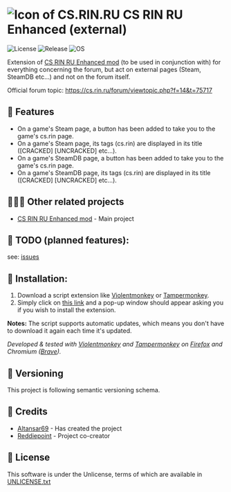 # ![Icon of CS.RIN.RU](https://i.ibb.co/zXtW7WD/csrinfavicon32.png) CS RIN RU Enhanced (external)
![License](https://img.shields.io/badge/License-UNLICENSE-red) ![Release](https://img.shields.io/github/v/release/Altansar69/CS.RIN.RU-Enhanced-external) ![OS](https://img.shields.io/badge/OS-Windows%2FmacOS%2FLinux-green)

Extension of [CS RIN RU Enhanced mod](https://github.com/SubZeroPL/cs-rin-ru-enhanced-mod) (to be used in conjunction with) for everything concerning the forum, but act on external pages (Steam, SteamDB etc...) and not on the forum itself.

Official forum topic: https://cs.rin.ru/forum/viewtopic.php?f=14&t=75717

## 🔧 Features
- On a game's Steam page, a button has been added to take you to the game's cs.rin page.
- On a game's Steam page, its tags (cs.rin) are displayed in its title ([CRACKED] [UNCRACKED] etc...).
- On a game's SteamDB page, a button has been added to take you to the game's cs.rin page.
- On a game's SteamDB page, its tags (cs.rin) are displayed in its title ([CRACKED] [UNCRACKED] etc...).

## 🧑‍🤝‍🧑 Other related projects
- [CS RIN RU Enhanced mod](https://github.com/SubZeroPL/cs-rin-ru-enhanced-mod) - Main project

## 📅 TODO (planned features):
see: [issues](https://github.com/Altansar69/CS.RIN.RU-Enhanced-external/issues)

## 🔨 Installation:
1) Download a script extension like [Violentmonkey](https://violentmonkey.github.io/) or [Tampermonkey](https://www.tampermonkey.net/).
2) Simply click on [this link](https://raw.githubusercontent.com/Altansar69/CS.RIN.RU-Enhanced-external/master/CS-RIN-RU-ENHANCED-external.user.js) and a pop-up window should appear asking you if you wish to install the extension.

**Notes:** The script supports automatic updates, which means you don't have to download it again each time it's updated.

*Developed & tested with [Violentmonkey](https://violentmonkey.github.io/) and [Tampermonkey](https://www.tampermonkey.net/) on [Firefox](https://www.mozilla.org/) and Chromium ([Brave](https://brave.com/)).*

## 🔢 Versioning
This project is following semantic versioning schema.

## 🤝 Credits
- [Altansar69](https://github.com/Altansar69) - Has created the project
- [Reddiepoint](https://github.com/Reddiepoint) - Project co-creator

## 📄 License
This software is under the Unlicense, terms of which are available in [UNLICENSE.txt](UNLICENSE.txt])
